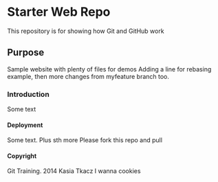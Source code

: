 # Starter Web Repo

This repository is for showing how Git and GitHub work

## Purpose

Sample website with plenty of files for demos
Adding a line for rebasing example, then more changes from myfeature branch too.

### Introduction

Some text

#### Deployment

Some text. Plus sth more 
Please fork this repo and pull

#### Copyright

Git Training. 2014 Kasia Tkacz
I wanna cookies


